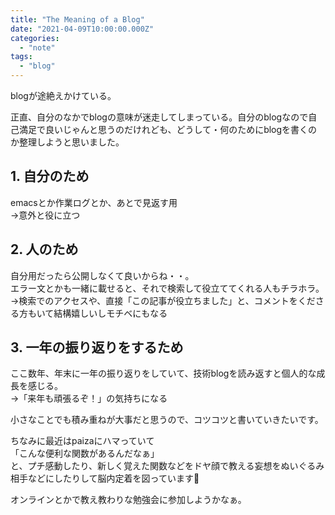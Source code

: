 ```yaml
---
title: "The Meaning of a Blog"
date: "2021-04-09T10:00:00.000Z"
categories: 
  - "note"
tags: 
  - "blog"
---
```



blogが途絶えかけている。

正直、自分のなかでblogの意味が迷走してしまっている。自分のblogなので自己満足で良いじゃんと思うのだけれども、どうして・何のためにblogを書くのか整理しようと思いました。
  
## 1. 自分のため
emacsとか作業ログとか、あとで見返す用  
→意外と役に立つ
  
## 2. 人のため
自分用だったら公開しなくて良いからね・・。  
エラー文とかも一緒に載せると、それで検索して役立ててくれる人もチラホラ。  
→検索でのアクセスや、直接「この記事が役立ちました」と、コメントをくださる方もいて結構嬉しいしモチベにもなる
  
## 3. 一年の振り返りをするため
ここ数年、年末に一年の振り返りをしていて、技術blogを読み返すと個人的な成長を感じる。   
→「来年も頑張るぞ！」の気持ちになる  
  
  
小さなことでも積み重ねが大事だと思うので、コツコツと書いていきたいです。  
  
ちなみに最近はpaizaにハマっていて  
「こんな便利な関数があるんだなぁ」  
と、プチ感動したり、新しく覚えた関数などをドヤ顔で教える妄想をぬいぐるみ相手などにしたりして脳内定着を図っています🧸  
  
オンラインとかで教え教わりな勉強会に参加しようかなぁ。
